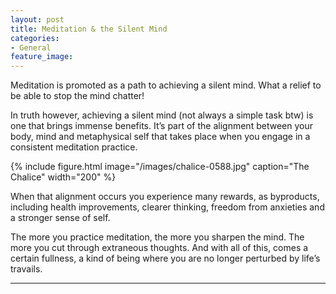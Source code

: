 ```yaml
---
layout: post
title: Meditation & the Silent Mind
categories:
- General
feature_image: 
---
```

Meditation is promoted as a path to achieving a silent mind. What a relief to be able to stop the mind chatter!

In truth however, achieving a silent mind (not always a simple task btw) is one that brings immense benefits. It’s part of the alignment between your body, mind and metaphysical self that takes place when you engage in a consistent meditation practice.

{% include figure.html image="/images/chalice-0588.jpg" caption="The Chalice" width="200" %}

When that alignment occurs you experience many rewards, as byproducts, including health improvements, clearer thinking, freedom from anxieties and a stronger sense of self.

The more you practice meditation, the more you sharpen the mind. The more you cut through extraneous thoughts. And with all of this, comes a certain fullness, a kind of being where you are no longer perturbed by life’s travails.

<hr>


